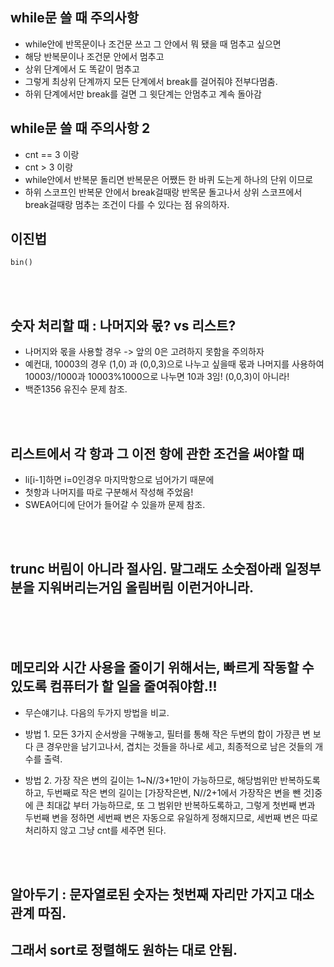 ## while문 쓸 때 주의사항

- while안에 반목문이나 조건문 쓰고 그 안에서 뭐 됐을 때 멈추고 싶으면
- 해당 반복문이나 조건문 안에서 멈추고
- 상위 단계에서 도 똑같이 멈추고
- 그렇게 최상위 단계까지 모든 단계에서 break를 걸어줘야 전부다멈춤.
- 하위 단계에서만 break를 걸면 그 윗단계는 안멈추고 계속 돌아감

## while문 쓸 때 주의사항 2

- cnt == 3 이랑
- cnt > 3 이랑
- while안에서 반복문 돌리면 반복문은 어쨌든 한 바퀴 도는게 하나의 단위 이므로
- 하위 스코프인 반복문 안에서 break걸때랑 반목문 돌고나서 상위 스코프에서 break걸때랑 멈추는 조건이 다를 수 있다는 점 유의하자.

## 이진법

```
bin()
```

</br>
</br>

## 숫자 처리할 때 : 나머지와 몫? vs 리스트?

- 나머지와 몫을 사용할 경우 -> 앞의 0은 고려하지 못함을 주의하자
- 예컨대, 10003의 경우 (1,0) 과 (0,0,3)으로 나누고 싶을때 몫과 나머지를 사용하여
  10003//1000과 10003%1000으로 나누면 10과 3임! (0,0,3)이 아니라!
- 백준1356 유진수 문제 참조.

</br>
</br>

## 리스트에서 각 항과 그 이전 항에 관한 조건을 써야할 때

- li[i-1]하면 i=0인경우 마지막항으로 넘어가기 때문에
- 첫항과 나머지를 따로 구분해서 작성해 주었음!
- SWEA어디에 단어가 들어갈 수 있을까 문제 참조.

</br>
</br>

## trunc 버림이 아니라 절사임. 말그래도 소숫점아래 일정부분을 지워버리는거임 올림버림 이런거아니라.

</br>
</br>
</br>

## 메모리와 시간 사용을 줄이기 위해서는, 빠르게 작동할 수 있도록 컴퓨터가 할 일을 줄여줘야함.!!

- 무슨얘기냐. 다음의 두가지 방법을 비교.

- 방법 1. 모든 3가지 순서쌍을 구해놓고, 필터를 통해 작은 두변의 합이
  가장큰 변 보다 큰 경우만을 남기고나서, 겹치는 것들을 하나로 세고, 최종적으로
  남은 것들의 개수를 출력.

- 방법 2. 가장 작은 변의 길이는 1~N//3+1만이 가능하므로, 해당범위만 반복하도록 하고,
  두번째로 작은 변의 길이는 [가장작은변, N//2+1에서 가장작은 변을 뺀 것]중에 큰 최대값
  부터 가능하므로, 또 그 범위만 반복하도록하고, 그렇게 첫번째 변과 두번째 변을 정하면
  세번째 변은 자동으로 유일하게 정해지므로, 세번째 변은 따로 처리하지 않고 그냥
  cnt를 세주면 된다.

</br>

</br>

## 알아두기 : 문자열로된 숫자는 첫번째 자리만 가지고 대소관계 따짐.

## 그래서 sort로 정렬해도 원하는 대로 안됨.
